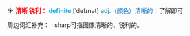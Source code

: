 ☀ <font color="red">**清晰 锐利：**</font>
<font color="sky blue">**definite**</font> [ˈdefɪnət]
<font color="#0070c0">adj.（颜色）清晰的：</font>了解即可

周边词汇补充：
· sharp可指图像清晰的、锐利的。
